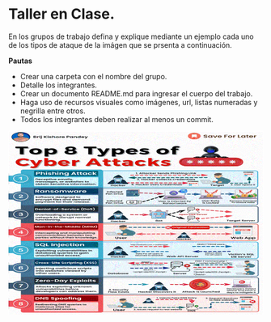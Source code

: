 # Taller en Clase.

En los grupos de trabajo  defina y explique mediante un ejemplo cada uno de los tipos de ataque de la imágen que se prsenta a continuación.

**Pautas**

- Crear una carpeta con el nombre del grupo.
- Detalle los integrantes.
- Crear un documento README.md para ingresar el cuerpo del trabajo.
- Haga uso de recursos visuales como imágenes, url, listas numeradas y negrilla entre otros.
- Todos los integrantes deben realizar al menos un commit. 

![ataques]( /IMAGES/ataques.gif)
